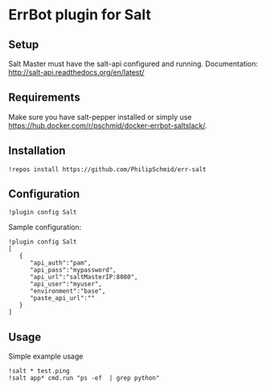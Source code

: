 ErrBot plugin for Salt
===

Setup
---
Salt Master must have the salt-api configured and running.
Documentation: http://salt-api.readthedocs.org/en/latest/

Requirements
---
Make sure you have salt-pepper installed or simply use https://hub.docker.com/r/pschmid/docker-errbot-saltslack/.

Installation
---
```
!repos install https://github.com/PhilipSchmid/err-salt
```

Configuration
---
```
!plugin config Salt
```
Sample configuration:
```
!plugin config Salt 
[  
   {  
      "api_auth":"pam",
      "api_pass":"mypassword",
      "api_url":"saltMasterIP:8080",
      "api_user":"myuser",
      "environment":"base",
      "paste_api_url":""
   }
]

```

Usage
---
Simple example usage

```
!salt * test.ping
!salt app* cmd.run "ps -ef  | grep python"
```
